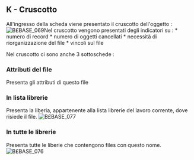 ## K - Cruscotto
All'ingresso della scheda viene presentato il cruscotto dell'oggetto : 
![B£BASE_069](http://localhost:3000/immagini/MBDOC_SCH-OJFILE_K/BXBASE_069.png)Nel cruscotto vengono presentati degli indicatori su : 
 \* numero di record
 \* numero di oggetti cancellati
 \* necessità di riorganizzazione del file
 \* vincoli sul file

Nel cruscotto ci sono anche 3 sottoschede : 

### Attributi del file
Presenta gli attributi di questo file

### In lista librerie
Presenta la liberia, appartenente alla lista librerie del lavoro corrente, dove risiede il file.
![B£BASE_077](http://localhost:3000/immagini/MBDOC_SCH-OJFILE_K/BXBASE_077.png)
### In tutte le librerie
Presenta tutte le liberie che contengono files con questo nome.
![B£BASE_076](http://localhost:3000/immagini/MBDOC_SCH-OJFILE_K/BXBASE_076.png)